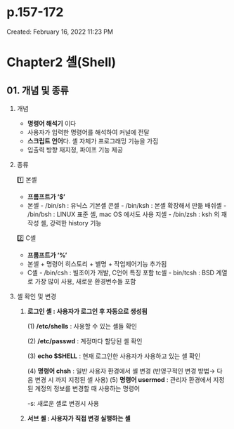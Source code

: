 # p.157-172

Created: February 16, 2022 11:23 PM

# Chapter2 셸(Shell)

## 01. 개념 및 종류

1. 개념
    - **명령어 해석기** 이다
    - 사용자가 입력한 명령어를 해석하여 커널에 전달
    - **스크립트 언어**다. 셸 자체가 프로그래밍 기능을 가짐
    - 입출력 방향 재지정, 파이프 기능 제공

1. 종류
    
    1️⃣ 본셸
    
    - **프롬프트가 ‘$’**
    - 본셸 - /bin/sh  : 유닉스 기본셸
    콘셸 - /bin/ksh : 본셸 확장해서 만듦
    배쉬셸 - /bin/bsh : LINUX 표준 셸, mac OS 에서도 사용
    지셸 - /bin/zsh : ksh 의 재작성 셸, 강력한 history 기능
    
    2️⃣ C셸
    
    - **프롬프트가 ‘%’**
    - 본셸 + 명령어 히스토리 + 별명 + 작업제어기능 추가됨
    - C셸 - /bin/csh :  빌조이가 개발, C언어 특징 포함
    tc셸 - bin/tcsh : BSD 계열로 가장 많이 사용, 새로운 환경변수들 포함

1. 셸 확인 및 변경
    1. **로그인 셸 : 사용자가 로그인 후 자동으로 생성됨**
        
        (1) **/etc/shells** : 사용할 수 있는 셸들 확인
        
        (2) **/etc/passwd** : 계정마다 할당된 셸 확인
        
        (3) **echo $SHELL** : 현재 로그인한 사용자가 사용하고 있는 셸 확인
        
        (4) **명령어 chsh** : 일반 사용자 환경에서 셸 변경 (반영구적인 변경 방법→ 다음 변경 시 까지 지정된 셸 사용)
        (5) **명령어 usermod** : 관리자 환경에서 지정된 계정의 정보를 변경할 때 사용하는 명령어
        
        -s: 새로운 셸로 변경시 사용
        
    2. **서브 셸 :  사용자가 직접 변경 실행하는 셸**